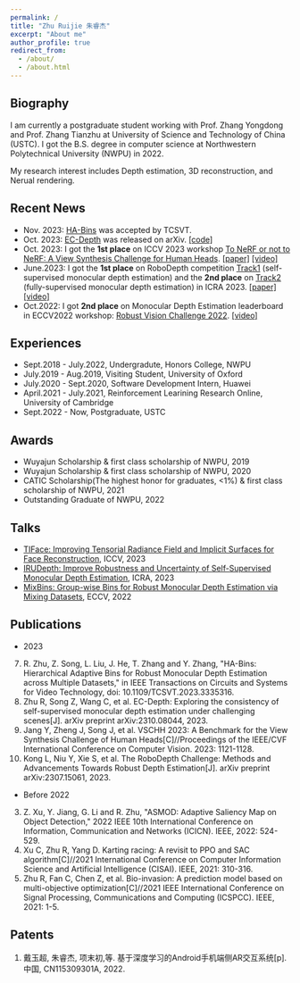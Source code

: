 ```yaml
---
permalink: /
title: "Zhu Ruijie 朱睿杰"
excerpt: "About me"
author_profile: true
redirect_from: 
  - /about/
  - /about.html
---
```


Biography
------

I am currently a postgraduate student working with Prof. Zhang Yongdong and Prof. Zhang Tianzhu at University of Science and Technology of China (USTC). I got the B.S. degree in computer science at Northwestern Polytechnical University (NWPU) in 2022.

My research interest includes Depth estimation, 3D reconstruction, and Nerual rendering. 

Recent News
------
- Nov. 2023: [HA-Bins](https://ieeexplore.ieee.org/document/10325550/authors#authors) was accepted by TCSVT.
- Oct. 2023: [EC-Depth](https://arxiv.org/abs/2310.08044) was released on arXiv. [[code]](https://github.com/RuijieZhu94/EC-Depth)
- Oct. 2023: I got the **1st place** on ICCV 2023 workshop [To NeRF or not to NeRF: A View Synthesis Challenge for Human Heads](https://sites.google.com/view/vschh/home). [[paper]](https://openaccess.thecvf.com/content/ICCV2023W/RHWC/papers/Jang_VSCHH_2023_A_Benchmark_for_the_View_Synthesis_Challenge_of_ICCVW_2023_paper.pdf) [[video]](https://youtu.be/be4dT4Ain48)
- June.2023: I got the **1st place** on RoboDepth competition [Track1](https://codalab.lisn.upsaclay.fr/competitions/9418#results) (self-supervised monocular depth estimation) and the **2nd place** on [Track2](https://codalab.lisn.upsaclay.fr/competitions/9821#results) (fully-supervised monocular depth estimation) in ICRA 2023. [[paper]](https://arxiv.org/pdf/2307.15061) [[video]](https://youtu.be/C97J5SDXmZc?list=PLxxrIfcH-qBGZ6x_e1AT2_YnAxiHIKtkB&t=2767)
- Oct.2022: I got **2nd place** on Monocular Depth Estimation leaderboard in ECCV2022 workshop: [Robust Vision Challenge 2022](http://www.robustvision.net/leaderboard.php?benchmark=depth). [[video]](https://youtu.be/8ZwiSUYNJiI)

Experiences
------
- Sept.2018 - July.2022, Undergradute, Honors College, NWPU
- July.2019 - Aug.2019, Visiting Student, University of Oxford
- July.2020 - Sept.2020, Software Development Intern, Huawei
- April.2021 - July.2021, Reinforcement Learining Research Online, University of Cambridge
- Sept.2022 - Now, Postgraduate, USTC

Awards
------
- Wuyajun Scholarship & first class scholarship of NWPU, 2019
- Wuyajun Scholarship & first class scholarship of NWPU, 2020
- CATIC Scholarship(The highest honor for graduates, <1%) & first class scholarship of NWPU, 2021
- Outstanding Graduate of NWPU, 2022

Talks
------
- [TIFace: Improving Tensorial Radiance Field and Implicit Surfaces for Face Reconstruction](https://ruijiezhu94.github.io/ruijiezhu/talks/2023-10-02-talk), ICCV, 2023
- [IRUDepth: Improve Robustness and Uncertainty of Self-Supervised Monocular Depth Estimation](https://ruijiezhu94.github.io/ruijiezhu/talks/2023-05-30-talk-1), ICRA, 2023
- [MixBins: Group-wise Bins for Robust Monocular Depth Estimation via Mixing Datasets](https://ruijiezhu94.github.io/ruijiezhu/talks/2022-10-23-talk), ECCV, 2022

Publications
------
- 2023
7. R. Zhu, Z. Song, L. Liu, J. He, T. Zhang and Y. Zhang, "HA-Bins: Hierarchical Adaptive Bins for Robust Monocular Depth Estimation across Multiple Datasets," in IEEE Transactions on Circuits and Systems for Video Technology, doi: 10.1109/TCSVT.2023.3335316.
6. Zhu R, Song Z, Wang C, et al. EC-Depth: Exploring the consistency of self-supervised monocular depth estimation under challenging scenes[J]. arXiv preprint arXiv:2310.08044, 2023.
5. Jang Y, Zheng J, Song J, et al. VSCHH 2023: A Benchmark for the View Synthesis Challenge of Human Heads[C]//Proceedings of the IEEE/CVF International Conference on Computer Vision. 2023: 1121-1128.
4. Kong L, Niu Y, Xie S, et al. The RoboDepth Challenge: Methods and Advancements Towards Robust Depth Estimation[J]. arXiv preprint arXiv:2307.15061, 2023.
- Before 2022
3. Z. Xu, Y. Jiang, G. Li and R. Zhu, "ASMOD: Adaptive Saliency Map on Object Detection," 2022 IEEE 10th International Conference on Information, Communication and Networks (ICICN). IEEE, 2022: 524-529.
2. Xu C, Zhu R, Yang D. Karting racing: A revisit to PPO and SAC algorithm[C]//2021 International Conference on Computer Information Science and Artificial Intelligence (CISAI). IEEE, 2021: 310-316.
1. Zhu R, Fan C, Chen Z, et al. Bio-invasion: A prediction model based on multi-objective optimization[C]//2021 IEEE International Conference on Signal Processing, Communications and Computing (ICSPCC). IEEE, 2021: 1-5.

Patents
------
1. 戴玉超, 朱睿杰, 项末初,等. 基于深度学习的Android手机端侧AR交互系统[p]. 中国, CN115309301A, 2022.